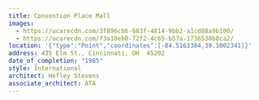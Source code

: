 ```yaml
---
title: Convention Place Mall
images:
  - https://ucarecdn.com/3f896cb6-683f-4814-9bb2-a1cd88a9b100/
  - https://ucarecdn.com/f3a18eb0-72f2-4c65-b57a-1736530b8ca2/
location: '{"type":"Point","coordinates":[-84.5163384,39.1002341]}'
address: 435 Elm St., Cincinnati, OH  45202
date_of_completion: "1985"
style: International
architect: Hefley Stevens
associate_architect: ATA
---
```

